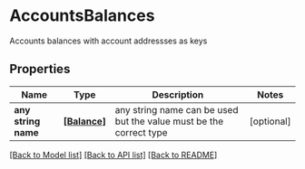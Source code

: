 # AccountsBalances

Accounts balances with account addressses as keys

## Properties
Name | Type | Description | Notes
------------ | ------------- | ------------- | -------------
**any string name** | [**[Balance]**](Balance.md) | any string name can be used but the value must be the correct type | [optional]

[[Back to Model list]](../README.md#documentation-for-models) [[Back to API list]](../README.md#documentation-for-api-endpoints) [[Back to README]](../README.md)


